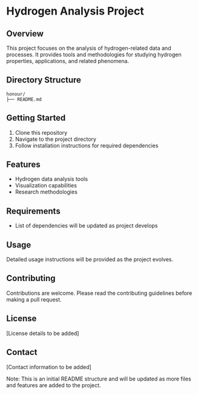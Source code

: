 # Hydrogen Analysis Project

## Overview
This project focuses on the analysis of hydrogen-related data and processes. It provides tools and methodologies for studying hydrogen properties, applications, and related phenomena.

## Directory Structure
```
honour/
├── README.md
```

## Getting Started
1. Clone this repository
2. Navigate to the project directory
3. Follow installation instructions for required dependencies

## Features
- Hydrogen data analysis tools
- Visualization capabilities
- Research methodologies

## Requirements
- List of dependencies will be updated as project develops

## Usage
Detailed usage instructions will be provided as the project evolves.

## Contributing
Contributions are welcome. Please read the contributing guidelines before making a pull request.

## License
[License details to be added]

## Contact
[Contact information to be added]

Note: This is an initial README structure and will be updated as more files and features are added to the project.